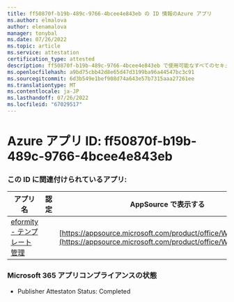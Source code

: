 ```yaml
---
title: ff50870f-b19b-489c-9766-4bcee4e843eb の ID 情報のAzure アプリ
ms.author: elmalova
author: elenamalova
manager: tonybal
ms.date: 07/26/2022
ms.topic: article
ms.service: attestation
certification_type: attested
description: ff50870f-b19b-489c-9766-4bcee4e843eb で使用可能なすべてのセキュリティとコンプライアンス情報。
ms.openlocfilehash: a9bd75cbb42d8e65d47d3199ba96a44547bc3c91
ms.sourcegitcommit: 6d3b549e1bef908d74a643e57b7315aaa27261ee
ms.translationtype: MT
ms.contentlocale: ja-JP
ms.lasthandoff: 07/26/2022
ms.locfileid: "67029517"
---
```

# <a name="azure-app-id-ff50870f-b19b-489c-9766-4bcee4e843eb"></a>Azure アプリ ID: ff50870f-b19b-489c-9766-4bcee4e843eb


### <a name="apps-associated-with-this-id"></a>この ID に関連付けられているアプリ:
| **アプリ名** | **認定** | **AppSource で表示する** |
|--------------|---------------|-----------------------|
| [eformity - テンプレート管理](../forward/WA200003519.md) |  | [https://appsource.microsoft.com/product/office/WA200003519](https://appsource.microsoft.com/product/office/WA200003519) |

### <a name="microsoft-365-app-compliance-status"></a>Microsoft 365 アプリコンプライアンスの状態
- Publisher Attestaton Status: Completed
